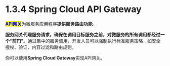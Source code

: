 # 1.3.4 Spring Cloud API Gateway

<mark style="color:blue;">**API网关**</mark>为微服务应用程序**提供服务路由功能**。

**服务网关代理服务请求，确保在调用目标服务之前，对微服务的所有调用都经过一个“前门”**。通过集中的服务调用，开发人员可以强制执行标准服务策略，如安全授权、验证、内容过滤和路由规则。

你可以使用**Spring Cloud Gateway**实现API网关。
